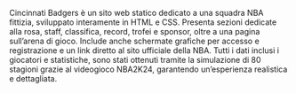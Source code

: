 Cincinnati Badgers è un sito web statico dedicato a una squadra NBA fittizia, sviluppato interamente in HTML e CSS. Presenta sezioni dedicate alla rosa, staff, classifica, record, trofei e sponsor, oltre a una pagina sull’arena di gioco. 
Include anche schermate grafiche per accesso e registrazione e un link diretto al sito ufficiale della NBA. 
Tutti i dati inclusi i giocatori e statistiche, sono stati ottenuti tramite la simulazione di 80 stagioni grazie al videogioco NBA2K24, garantendo un’esperienza realistica e dettagliata.  
